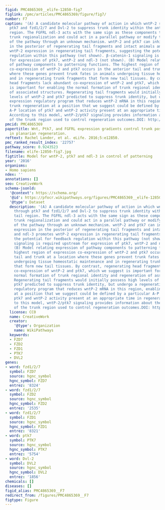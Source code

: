 ```yaml
---
figid: PMC4865369__elife-12850-fig7
figlink: /pmc/articles/PMC4865369/figure/fig7/
number: F7
caption: '(A) A candidate molecular pathway of action in which wntP-2 signals through
  ptk7 and fzd1/2/7 and Dvl-2 to suppress trunk identity within the anterior tail
  region. The FGFRL ndl-3 acts with the same sign as these components to suppress
  trunk regionalization and could act in a parallel pathway or modify the activity
  of the pathway through an unknown mechanism. wntP-2 and ptk7 can inhibit ndl-3 expression
  in the posterior of regenerating tail fragments and intact animals and ndl-3 promotes
  wntP-2 expression in regenerating tail fragments, suggesting the potential for feedback
  regulation within this pathway (not shown). β-catenin-1 signaling is required upstream
  for expression of ptk7, wntP-2 and ndl-3 (not shown). (B) Model relating expression
  of pathway components to patterning functions. The highest region of expression
  co-expression of wntP-2 and ptk7 occurs in the anterior tail and trunk at a location
  where these genes prevent trunk fates in animals undergoing tissue homeostatic maintenance
  and in regenerating trunk fragments that form new tail tissues. By contrast, regenerating
  head fragments lack abundant co-expression of wntP-2 and ptk7, which we suggest
  is important for enabling the normal formation of trunk regional identity and regeneration
  of associated structures. Regenerating tail fragments would initially possess high
  levels of wntP-2 and ptk7 predicted to suppress trunk identity, but undergo a regeneration
  expression regulatory program that reduces wntP-2 mRNA in this region, enabling
  trunk regeneration at a position that we suggest could be defined by a particular
  A-P location of ptk7 and wntP-2 activity present at an appropriate time in regeneration.
  According to this model, wntP-2/ptk7 signaling provides information about the presence/absence
  of the trunk region used to control regeneration outcomes.DOI: http://dx.doi.org/10.7554/eLife.12850.023'
pmcid: PMC4865369
papertitle: Wnt, Ptk7, and FGFRL expression gradients control trunk positional identity
  in planarian regeneration.
reftext: Rachel Lander, et al. eLife. 2016;5:e12850.
pmc_ranked_result_index: '22757'
pathway_score: 0.9243523
filename: elife-12850-fig7.jpg
figtitle: Model for wntP-2, ptk7 and ndl-3 in control of patterning
year: '2016'
organisms:
- Homo sapiens
ndex: ''
annotations: []
seo: CreativeWork
schema-jsonld:
  '@context': https://schema.org/
  '@id': https://pfocr.wikipathways.org/figures/PMC4865369__elife-12850-fig7.html
  '@type': Dataset
  description: '(A) A candidate molecular pathway of action in which wntP-2 signals
    through ptk7 and fzd1/2/7 and Dvl-2 to suppress trunk identity within the anterior
    tail region. The FGFRL ndl-3 acts with the same sign as these components to suppress
    trunk regionalization and could act in a parallel pathway or modify the activity
    of the pathway through an unknown mechanism. wntP-2 and ptk7 can inhibit ndl-3
    expression in the posterior of regenerating tail fragments and intact animals
    and ndl-3 promotes wntP-2 expression in regenerating tail fragments, suggesting
    the potential for feedback regulation within this pathway (not shown). β-catenin-1
    signaling is required upstream for expression of ptk7, wntP-2 and ndl-3 (not shown).
    (B) Model relating expression of pathway components to patterning functions. The
    highest region of expression co-expression of wntP-2 and ptk7 occurs in the anterior
    tail and trunk at a location where these genes prevent trunk fates in animals
    undergoing tissue homeostatic maintenance and in regenerating trunk fragments
    that form new tail tissues. By contrast, regenerating head fragments lack abundant
    co-expression of wntP-2 and ptk7, which we suggest is important for enabling the
    normal formation of trunk regional identity and regeneration of associated structures.
    Regenerating tail fragments would initially possess high levels of wntP-2 and
    ptk7 predicted to suppress trunk identity, but undergo a regeneration expression
    regulatory program that reduces wntP-2 mRNA in this region, enabling trunk regeneration
    at a position that we suggest could be defined by a particular A-P location of
    ptk7 and wntP-2 activity present at an appropriate time in regeneration. According
    to this model, wntP-2/ptk7 signaling provides information about the presence/absence
    of the trunk region used to control regeneration outcomes.DOI: http://dx.doi.org/10.7554/eLife.12850.023'
  license: CC0
  name: CreativeWork
  creator:
    '@type': Organization
    name: WikiPathways
  keywords:
  - FZD7
  - FZD2
  - FZD1
  - PTK7
  - DVL2
genes:
- word: fzd1/2/7
  symbol: FZD7
  source: hgnc_symbol
  hgnc_symbol: FZD7
  entrez: '8324'
- word: fzd1/2/7
  symbol: FZD2
  source: hgnc_symbol
  hgnc_symbol: FZD2
  entrez: '2535'
- word: fzd1/2/7
  symbol: FZD1
  source: hgnc_symbol
  hgnc_symbol: FZD1
  entrez: '8321'
- word: ptk7
  symbol: PTK7
  source: hgnc_symbol
  hgnc_symbol: PTK7
  entrez: '5754'
- word: Dvl-2
  symbol: DVL2
  source: hgnc_symbol
  hgnc_symbol: DVL2
  entrez: '1856'
chemicals: []
diseases: []
figid_alias: PMC4865369__F7
redirect_from: /figures/PMC4865369__F7
figtype: Figure
---
```

